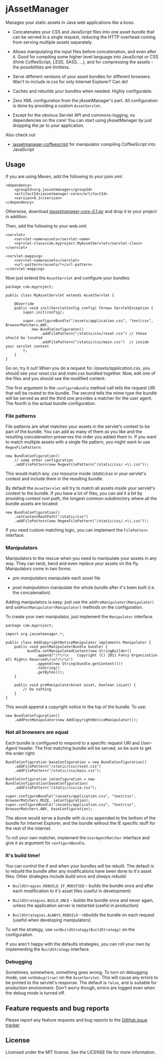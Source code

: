 # jAssetManager

Manages your static assets in Java web applications like a boss:

* Concatenates your CSS and JavaScript files into one asset bundle
  that can be served in a single request, reducing the HTTP overhead
  coming from serving multiple assets separately.

* Allows manipulating the input files before concatenation, and
  even after it. Good for compiling some higher level language into
  JavaScript or CSS (think CoffeeScript, LESS, SASS, ...), and for compressing
  the assets - the possibilities are limitless.

* Serve different versions of your asset bundles for different
  browsers. Wan't to include _ie.css_ for only Internet Explorer?
  Can do!

* Caches and rebuilds your bundles when needed. Highly configurable.

* Zero XML configuration from the jAssetManager's part. All configuration
  is done by providing a custom `AssetServlet`.

* Except for the obvious Servlet API and commons-logging, no dependencies on
  the core! You can start using jAssetManager by just dropping the jar to your
  application.
  
Also check out

* [jassetmanager-coffeescript](https://github.com/mnylen/jassetmanager/tree/master/jassetmanager-coffeescript)
  for manipulator compiling CoffeeScript into JavaScript


## Usage

If you are using Maven, add the following to your pom.xml:

	<dependency>
		<groupId>org.jassetmanager</groupId>
		<artifactId>jassetmanager-core</artifactId>
		<version>0.1</version>
	</dependency>
	
Otherwise, download [_jassetmanager-core-0.1.jar_](https://github.com/downloads/mnylen/jassetmanager/jassetmanager-core-0.1.jar)
and drop it to your project in addition.
	
Then, add the following to your web.xml:

	<servlet>
		<servlet-name>assets</servlet-name>
		<servlet-class>com.myproject.MyAssetServlet</servlet-class>
	</servlet>
			
	<servlet-mapping>
		<servlet-name>assets</servlet>
		<url-pattern>/assets/*</url-pattern>
	</servlet-mapping>
	
Now just extend the `AssetServlet` and configure your bundles:

	package com.myproject;
	
	public class MyAssetServlet extends AssetServlet {
		
		@Override
		public void init(ServletConfig config) throws ServletException {
			super.init(config);
			
			super.configureBundle("/assets/application.css", "text/css", BrowserMatchers.ANY,
				new BundleConfiguraton()
					.addFilePattern("/static/css/reset.css") // these should be located
					.addFilePattern("/static/css/main.css")  // inside your servlet context
			);
		}
	}
	
Go on, try it out! When you do a request for _/assets/application.css_, you
should see your _reset.css_ and _main.css_ bundled together. Now, edit one of
the files and you should see the modified content.

The first argument to the `configureBundle` method call tells the request
URI that will be routed to the bundle. The second tells the mime type the
bundle will be served as and the third one provides a matcher for the
user agent. The fourth is the actual bundle configuration.

### File patterns

File patterns are what matches your assets in the servlet's context to be
part of the bundle. You can add as many of them as you like and the resulting
concatenation preserves the order you added them in. If you want to match
multiple assets with a single file pattern, you might want to use
`RegexFilePattern`:

	new BundleConfiguration()
		// some other configuration
		.addFilePattern(new RegexFilePattern("/static/css/.+\\.css"));

This would match any _.css_ resource inside _/static/css_ in your servlet's context
and include them in the resulting bundle.

By default the `AssetServlet` will try to match all assets inside your servlet's context to
the bundle. If you have a lot of files, you can aid it a bit by providing _context root path_,
the longest common subdirectory where all the bundle assets are located:

	new BundleConfiguration()
		.setContextRootPath("/static/css")
		.addFilePattern(new RegexFilePattern("/static/css/.+\\.css"));

If you need custom matching logic, you can implement the `FilePattern` interface. 


### Manipulators

Manipulators to the rescue when you need to manipulate your assets in any way. They can twist,
bend and even replace your assets on the fly. Manipulators come in two forms:

* _pre manipulators_ manipulate each asset file

* _post manipulators_ manipulate the whole bundle after it's been built
  (i.e. the concatenation)

Adding manipulators is easy: just use the `addPreManipulator(Manipulator)`
and `addPostManipulator(Manipulator)` methods on the configuration.

To create your own manipulator, just implement the `Manipulator` interface.

	package com.myproject;
	
	import org.jassetmanager.*;
	
	public class AddCopyrightNoticeManipulator implements Manipulator {
		public void postManipulate(Bundle bundle) {
			  bundle.setManipulatedContent(new StringBuilder()
				  .append("/*\r\n    Copyright (C) 2011 Fancy Organization All Rights Reserved\r\n*/\r\n")
				  .append(new String(bundle.getContent()))
				  .toString()
				  .getBytes());
		}
		
		public void preManipulate(Asset asset, boolean isLast) {
		    // Do nothing
		}
	}

This would append a copyright notice to the top of the bundle. To use:

	new BundleConfiguration()
		.addPostManipulator(new AddCopyrightNoticeManipulator());


### Not all browsers are equal

Each bundle is configured to respond to a specific request URI and _User-Agent_ header.
The first matching bundle will be served, so be sure to get the order right:

	BundleConfiguration baseConfiguration = new BundleConfiguration()
		.addFilePattern("/static/css/reset.css")
		.addFilePattern("/static/css/main.css");
		
	BundleConfiguration ieConfiguration = new BundleConfiguration(baseConfiguration)
		.addFilePattern("/static/css/ie.css");
		
	super.configureBundle("/assets/application.css", "text/css", BrowserMatchers.MSIE, ieConfiguration);
	super.configureBundle("/assets/application.css", "text/css", BrowserMatchers.ANY, baseConfiguration);

The above would serve a bundle with _ie.css_ appended to the bottom of the
bundle for Internet Explorer, and the bundle without the IE specific stuff
for the rest of the internet.

To roll your own matcher, implement the `UserAgentMatcher` interface and give
it as argument for `configureBundle`.

### It's build time!

You can control the if and when your bundles will be rebuilt. The default is to
rebuild the bundle after any modifications have been done to it's asset
files. Other strategies include _build once_ and _always rebuild_:

* `BuildStragies.REBUILD_IF_MODIFIED` - builds the bundle once and after each
  modification to it's asset files (useful in development)

* `BuildStrategies.BUILD_ONCE` - builds the bundle once and never again, unless
  the application server is restarted (useful in production)

* `BuildStrategies.ALWAYS_REBUILD` - rebuilds the bundle on each request
  (useful when developing manipulators)

To set the strategy, use `setBuildStrategy(BuildStrategy)` on the
configuration.

If you aren't happy with the defaults strategies, you can roll your own by
implementing the `BuildStrategy` interface.

### Debugging

Sometimes, somewhere, something goes wrong. To turn on debugging mode, use
`setDebug(true)` on the `AssetServlet`. This will cause any errors to
be printed to the servlet's response. The default is `false`, and is
suitable for production environment. Don't worry though, errors are
logged even when the debug mode is turned off.

## Feature requests and bug reports

Please report any feature requests and bug reports to the
[GitHub issue tracker](http://github.com/mnylen/jassetmanager/issues)

## License

Licensed under the MIT license. See the LICENSE file for more information.
